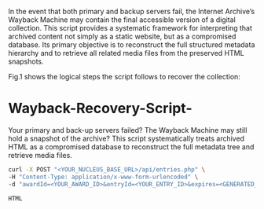 In the event that both primary and backup servers fail, the Internet Archive’s Wayback Machine may contain the final accessible version of a digital collection. This script provides a systematic framework for interpreting that archived content not simply as a static website, but as a compromised database. Its primary objective is to reconstruct the full structured metadata hierarchy and to retrieve all related media files from the preserved HTML snapshots.

Fig.1 shows the logical steps the script follows to recover the collection:




# Wayback-Recovery-Script-
Your primary and back-up servers failed? The Wayback Machine may still hold a snapshot of the archive? This script systematically treats archived HTML as a compromised database to reconstruct the full metadata tree and retrieve media files.

```bash
curl -X POST "<YOUR_NUCLEUS_BASE_URL>/api/entries.php" \
-H "Content-Type: application/x-www-form-urlencoded" \
-d "awardId=<YOUR_AWARD_ID>&entryId=<YOUR_ENTRY_ID>&expires=<GENERATED_EXPIRES_TIMESTAMP>&keyId=<YOUR_API_KEY_ID>&signature=<GENERATED_SIGNATURE>"
```

`HTML`


